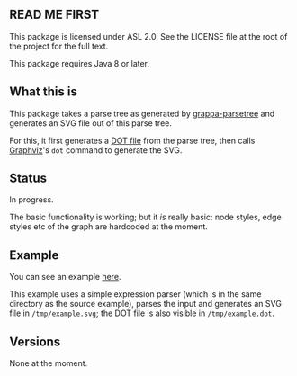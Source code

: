 ## READ ME FIRST

This package is licensed under ASL 2.0. See the LICENSE file at the root of the
project for the full text.

This package requires Java 8 or later.

## What this is

This package takes a parse tree as generated by 
[grappa-parsetree](https://github.com/ChrisBrenton/grappa-parsetree) and
generates an SVG file out of this parse tree.

For this, it first generates a [DOT
file](https://en.wikipedia.org/wiki/DOT_%28graph_description_language%29) from
the parse tree, then calls [Graphviz](http://www.graphviz.org)'s `dot` command
to generate the SVG.

## Status

In progress.

The basic functionality is working; but it _is_ really basic: node styles, edge
styles etc of the graph are hardcoded at the moment.

## Example

You can see an example
[here](https://github.com/fge/grappa-parsetree-visual/blob/master/src/test/java/com/github/fge/grappa/parsetree/visual/example/Example.java).

This example uses a simple expression parser (which is in the same directory as
the source example), parses the input and generates an SVG file in
`/tmp/example.svg`; the DOT file is also visible in `/tmp/example.dot`.

## Versions

None at the moment.
